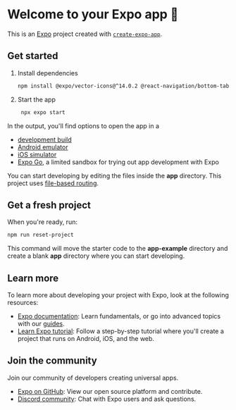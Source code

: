 # Welcome to your Expo app 👋

This is an [Expo](https://expo.dev) project created with [`create-expo-app`](https://www.npmjs.com/package/create-expo-app).

## Get started

1. Install dependencies

   ```bash
   npm install @expo/vector-icons@^14.0.2 @react-navigation/bottom-tabs@^7.2.0 @react-navigation/native@^7.0.14 expo@~52.0.38 expo-application@~6.0.2 expo-blur@~14.0.3 expo-constants@~17.0.8 expo-font@~13.0.4 expo-haptics@~14.0.1 expo-linking@~7.0.5 expo-router@~4.0.18 expo-splash-screen@~0.29.22 expo-status-bar@~2.0.1 expo-symbols@~0.2.2 expo-system-ui@~4.0.8 expo-web-browser@~14.0.2 lucide-react-native@^0.482.0 nativewind@^4.1.23 react@18.3.1 react-dom@18.3.1 react-native@0.76.7 react-native-appwrite@^0.7.0 react-native-calendars@^1.1310.0 react-native-gesture-handler@~2.20.2 react-native-reanimated@~3.16.1 react-native-safe-area-context@^4.12.0 react-native-screens@~4.4.0 react-native-svg@^15.11.2 react-native-url-polyfill@^2.0.0 react-native-web@~0.19.13 react-native-webview@13.12.5 router@^2.1.0 tailwindcss@^3.4.17
   ```

2. Start the app

   ```bash
    npx expo start
   ```

In the output, you'll find options to open the app in a

- [development build](https://docs.expo.dev/develop/development-builds/introduction/)
- [Android emulator](https://docs.expo.dev/workflow/android-studio-emulator/)
- [iOS simulator](https://docs.expo.dev/workflow/ios-simulator/)
- [Expo Go](https://expo.dev/go), a limited sandbox for trying out app development with Expo

You can start developing by editing the files inside the **app** directory. This project uses [file-based routing](https://docs.expo.dev/router/introduction).

## Get a fresh project

When you're ready, run:

```bash
npm run reset-project
```

This command will move the starter code to the **app-example** directory and create a blank **app** directory where you can start developing.

## Learn more

To learn more about developing your project with Expo, look at the following resources:

- [Expo documentation](https://docs.expo.dev/): Learn fundamentals, or go into advanced topics with our [guides](https://docs.expo.dev/guides).
- [Learn Expo tutorial](https://docs.expo.dev/tutorial/introduction/): Follow a step-by-step tutorial where you'll create a project that runs on Android, iOS, and the web.

## Join the community

Join our community of developers creating universal apps.

- [Expo on GitHub](https://github.com/expo/expo): View our open source platform and contribute.
- [Discord community](https://chat.expo.dev): Chat with Expo users and ask questions.
